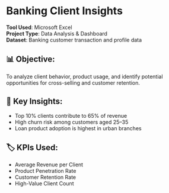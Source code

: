 # Banking Client Insights

**Tool Used**: Microsoft Excel  
**Project Type**: Data Analysis & Dashboard  
**Dataset**: Banking customer transaction and profile data

## 📊 Objective:
To analyze client behavior, product usage, and identify potential opportunities for cross-selling and customer retention.


## 📌 Key Insights:
- Top 10% clients contribute to 65% of revenue  
- High churn risk among customers aged 25–35  
- Loan product adoption is highest in urban branches

## 🏷️ KPIs Used:
- Average Revenue per Client  
- Product Penetration Rate  
- Customer Retention Rate  
- High-Value Client Count
